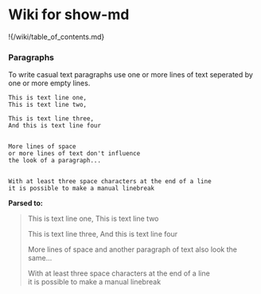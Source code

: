 # Wiki for show-md

!{/wiki/table_of_contents.md}

### Paragraphs
To write casual text paragraphs use one or more lines of text seperated by one or more empty lines.

	This is text line one, 
	This is text line two, 
	
	This is text line three, 
	And this is text line four
	
	
	More lines of space
	or more lines of text don't influence
	the look of a paragraph...
	
	
	With at least three space characters at the end of a line     
	it is possible to make a manual linebreak
	
**Parsed to:**

> This is text line one, 
> This is text line two
> 
> This is text line three, 
> And this is text line four
> 
> More lines of space
> and another paragraph of text also look the same...
>
>
> With at least three space characters at the end of a line     
> it is possible to make a manual linebreak